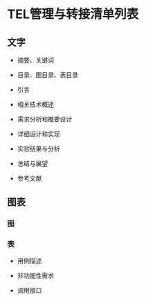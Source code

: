 # TEL管理与转接清单列表

## 文字

* 摘要、关键词

* 目录、图目录、表目录

* 引言

* 相关技术概述

* 需求分析和概要设计

* 详细设计和实现

* 实验结果与分析

* 总结与展望

* 参考文献

## 图表

### 图

### 表

* 用例描述

* 非功能性需求

* 调用接口
